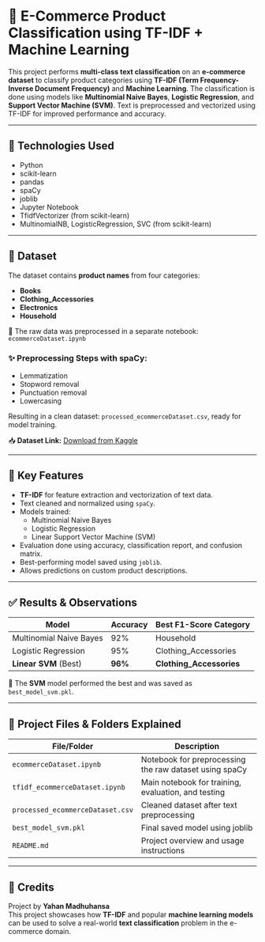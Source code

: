 # 🧠 E-Commerce Product Classification using TF-IDF + Machine Learning

This project performs **multi-class text classification** on an **e-commerce dataset** to classify product categories using **TF-IDF (Term Frequency-Inverse Document Frequency)** and **Machine Learning**. The classification is done using models like **Multinomial Naive Bayes**, **Logistic Regression**, and **Support Vector Machine (SVM)**. Text is preprocessed and vectorized using TF-IDF for improved performance and accuracy.

---

## 🔧 Technologies Used

- Python  
- scikit-learn  
- pandas  
- spaCy  
- joblib  
- Jupyter Notebook  
- TfidfVectorizer (from scikit-learn)  
- MultinomialNB, LogisticRegression, SVC (from scikit-learn)

---

## 📁 Dataset

The dataset contains **product names** from four categories:

- **Books**  
- **Clothing_Accessories**  
- **Electronics**  
- **Household**  

📌 The raw data was preprocessed in a separate notebook: `ecommerceDataset.ipynb`

### ✨ Preprocessing Steps with spaCy:
- Lemmatization  
- Stopword removal  
- Punctuation removal  
- Lowercasing  

Resulting in a clean dataset: `processed_ecommerceDataset.csv`, ready for model training.

📥 **Dataset Link:** [Download from Kaggle](https://www.kaggle.com/datasets/saurabhshahane/ecommerce-text-classification)

---

## 📌 Key Features

- **TF-IDF** for feature extraction and vectorization of text data.
- Text cleaned and normalized using `spaCy`.
- Models trained:
  - Multinomial Naive Bayes  
  - Logistic Regression  
  - Linear Support Vector Machine (SVM)
- Evaluation done using accuracy, classification report, and confusion matrix.
- Best-performing model saved using `joblib`.
- Allows predictions on custom product descriptions.

---

## ✅ Results & Observations

| Model                  | Accuracy  | Best F1-Score Category |
|------------------------|-----------|-------------------------|
| Multinomial Naive Bayes | 92%     | Household               |
| Logistic Regression     | 95%     | Clothing_Accessories    |
| **Linear SVM** (Best)   | **96%** | **Clothing_Accessories**|

📌 The **SVM** model performed the best and was saved as `best_model_svm.pkl`.

---

## 📁 Project Files & Folders Explained

| File/Folder                 | Description                                           |
|----------------------------|-------------------------------------------------------|
| `ecommerceDataset.ipynb`   | Notebook for preprocessing the raw dataset using spaCy |
| `tfidf_ecommerceDataset.ipynb` | Main notebook for training, evaluation, and testing |
| `processed_ecommerceDataset.csv` | Cleaned dataset after text preprocessing           |
| `best_model_svm.pkl`       | Final saved model using joblib                       |
| `README.md`                | Project overview and usage instructions              |

---

## 🙌 Credits

Project by **Yahan Madhuhansa**  
This project showcases how **TF-IDF** and popular **machine learning models** can be used to solve a real-world **text classification** problem in the e-commerce domain.

